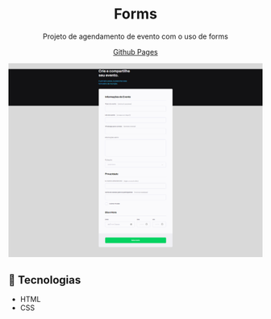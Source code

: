 <h1 align="center">Forms</h1>

<p align="center">Projeto de agendamento de evento com o uso de forms</p>

<p align="center"><a href=/Rocketseat_Explorer/HTML_CSS/Projetos/03_Crie_seu_evento/">Github Pages</a></p>

<p align="center"><img src="./.github/preview.png" alt="preview image"/></p>

## 🚀 Tecnologias

- HTML
- CSS

